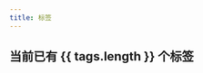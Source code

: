 ```yaml
---
title: 标签
---
```


## 当前已有 {{ tags.length }} 个标签

<ChipContainer>
  <template #prepend>
    <v-chip v-for="tag in tags.map(t => getTag(t, theme))"
            :key="tag.id"
            variant="flat"
            :href="`/tags/${tag.id}`"
            :color="tag.color">
      {{ tag.name }}
    </v-chip>
  </template>
</ChipContainer>

<script setup lang="ts">
import { data as posts } from '../../../theme/posts.data'
import { getTag } from '../../../theme/utils'
import { useData } from 'vitepress'
import { BsBlogThemeConfig } from '../../../theme/types/config'
import ChipContainer from '../../../theme/components/common/ChipContainer.vue'

const { theme } = useData<BsBlogThemeConfig>()
const set = new Set<string>()

for (const post of posts)
  for (const tag of post.tags)
    set.add(tag)

const tags = Array.from(set).sort()
</script>